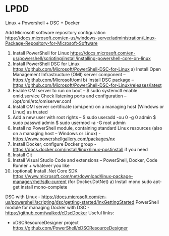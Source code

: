 # LPDD
Linux + Powershell + DSC + Docker

Add Microsoft software repository configuration https://docs.microsoft.com/en-us/windows-server/administration/Linux-Package-Repository-for-Microsoft-Software
1.	Install PowerShell for Linux https://docs.microsoft.com/en-us/powershell/scripting/install/installing-powershell-core-on-linux
2.	Install PowerShell DSC for Linux https://github.com/Microsoft/PowerShell-DSC-for-Linux
a)	Install Open Management Infrastructure (OMI) server component –
https://github.com/Microsoft/omi
b)	Install DSC package –
https://github.com/Microsoft/PowerShell-DSC-for-Linux/releases/latest
3.	Enable OMI server to run on boot – 
$ sudo systemctl enable omid.service
Check listening ports and configuration –
/opt/omi/etc/omiserver.conf
4.	Install OMI server certificate (omi.pem) on a managing host (Windows or Linux) as trusted
5.	Add a new user with root rights –
	$ sudo useradd -ou 0 -g 0 admin
	$ sudo passwd admin
	$ sudo usermod -a -G root admin
6.	Install nx PowerShell module, containing standard Linux resources (also on a managing host – Windows or Linux) - https://www.powershellgallery.com/packages/nx
7.	Install Docker, configure Docker group - https://docs.docker.com/install/linux/linux-postinstall if you need
8.	Install Git
9.	Install Visual Studio Code and extensions – PowerShell, Docker, Code Runner + whatever you like
10.	(optional) Install .Net Core SDK https://www.microsoft.com/net/download/linux-package-manager/rhel/sdk-current (for Docker.DotNet)
a)	Install mono
sudo apt-get install mono-complete

DSC with Linux - https://docs.microsoft.com/en-us/powershell/scripting/dsc/getting-started/lnxGettingStarted
PowerShell module for managing Docker with DSC - https://github.com/walked/cDscDocker
Useful links:
 - xDSCResourceDesigner project https://github.com/PowerShell/xDSCResourceDesigner

